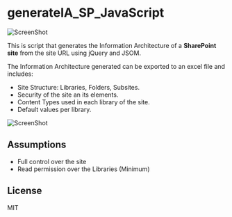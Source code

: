 # generateIA_SP_JavaScript 

![ScreenShot](https://cloud.githubusercontent.com/assets/1313018/16668901/e13d7ee4-4460-11e6-9f32-c6b3a793b116.png)

This is script that generates the Information Architecture of a **SharePoint site** from the site URL using jQuery and JSOM.

The Information Architecture generated can be exported to an excel file and includes:
* Site Structure: Libraries, Folders, Subsites.
* Security of the site an its elements.
* Content Types used in each library of the site.
* Default values per library.

![ScreenShot](https://cloud.githubusercontent.com/assets/1313018/16669614/7a08ce82-4464-11e6-9a22-600b1236fcbf.png)

## Assumptions

* Full control over the site
* Read permission over the Libraries (Minimum)

## License

MIT